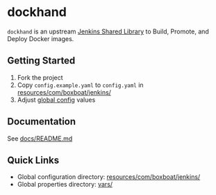 # dockhand

`dockhand` is an upstream [Jenkins Shared Library](https://jenkins.io/doc/book/pipeline/shared-libraries/) to Build, Promote, and Deploy Docker images. 

## Getting Started

1. Fork the project
2. Copy `config.example.yaml` to `config.yaml` in [resources/com/boxboat/jenkins/](resources/com/boxboat/jenkins/)
3. Adjust [global config](docs/config/global.md) values

## Documentation

See [docs/README.md](docs/README.md)

## Quick Links

- Global configuration directory: [resources/com/boxboat/jenkins/](resources/com/boxboat/jenkins/)
- Global properties directory: [vars/](vars/)
